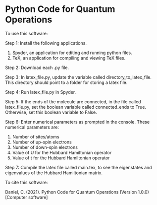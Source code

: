# Python Code for Quantum Operations

To use this software:

Step 1: Install the following applications.

1) Spyder, an application for editing and running python files.
2) TeX, an application for compiling and viewing TeX files.

Step 2: Download each .py file.

Step 3: In latex_file.py, update the variable called directory_to_latex_file. This directory should point to a folder for storing a latex file. 

Step 4: Run latex_file.py in Spyder.

Step 5: If the ends of the molecule are connected, in the file called latex_file.py, set the boolean variable called connected_ends to True. Otherwise, set this boolean variable to False. 

Step 6: Enter numerical parameters as prompted in the console. These numerical parameters are: 

1) Number of sites/atoms
2) Number of up-spin electrons
3) Number of down-spin electrons
4) Value of U for the Hubbard Hamiltonian operator
5) Value of t for the Hubbard Hamiltonian operator

Step 7: Compile the latex file called main.tex, to see the eigenstates and eigenvalues of the Hubbard Hamiltonian matrix.

To cite this software:

Daniel, C. (2021). Python Code for Quantum Operations (Version 1.0.0) [Computer software]
